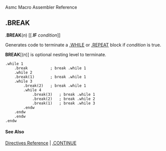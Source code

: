 Asmc Macro Assembler Reference

## .BREAK

.**BREAK**(_n_) [[.**IF** _condition_]]

Generates code to terminate a [.WHILE](dot_while.md) or [.REPEAT](dot_repeat.md) block if _condition_ is true.

**BREAK**[(_n_)] is optional nesting level to terminate.

    .while 1
        .break          ; break .while 1
        .while 2
        .break(1)       ; break .while 1
        .while 3
            .break(2)   ; break .while 1
            .while 4
                .break(3)   ; break .while 1
                .break(2)   ; break .while 2
                .break(1)   ; break .while 3
            .endw
        .endw
        .endw
    .endw

#### See Also

[Directives Reference](readme.md) | [.CONTINUE](dot_continue.md)